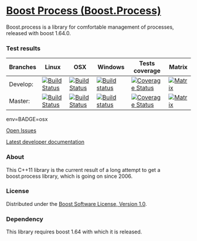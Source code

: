 # [Boost Process (Boost.Process)](https://github.com/klemens-morgenstern/boost-process)

Boost.process is a library for comfortable management of processes, released with boost 1.64.0.

### Test results

Branches        | Linux | OSX | Windows | Tests coverage | Matrix | 
----------------|-------|-----|---------| -------------- |--------|
Develop:        | [![Build Status](https://travis-ci.org/klemens-morgenstern/boost-process.svg?branch=develop&env=BADGE=linux)](https://travis-ci.org/klemens-morgenstern/boost-process) | [![Build Status](https://travis-ci.org/klemens-morgenstern/boost-process.svg?branch=develop&env=BADGE=osx)](https://travis-ci.org/klemens-morgenstern/boost-process) | [![Build status](https://ci.appveyor.com/api/projects/status/peup7e6m0e1bb5ba?svg=true)](https://ci.appveyor.com/project/klemens-morgenstern/boost-process) | [![Coverage Status](https://coveralls.io/repos/github/klemens-morgenstern/boost-process/badge.svg?branch=develop)](https://coveralls.io/github/klemens-morgenstern/boost-process?branch=develop) | [![Matrix](https://img.shields.io/badge/matrix-develop-lightgray.svg)](http://www.boost.org/development/tests/develop/developer/process.html)
Master:         | [![Build Status](https://travis-ci.org/klemens-morgenstern/boost-process.svg?branch=master&env=BADGE=linux)](https://travis-ci.org/klemens-morgenstern/boost-process)  | [![Build Status](https://travis-ci.org/klemens-morgenstern/boost-process.svg?branch=master&env=BADGE=osx)](https://travis-ci.org/klemens-morgenstern/boost-process) | [![Build status](https://ci.appveyor.com/api/projects/status/peup7e6m0e1bb5ba/branch/master?svg=true)](https://ci.appveyor.com/project/klemens-morgenstern/boost-process/branch/master) | [![Coverage Status](https://coveralls.io/repos/github/klemens-morgenstern/boost-process/badge.svg?branch=master)](https://coveralls.io/github/klemens-morgenstern/boost-process?branch=master)   | [![Matrix](https://img.shields.io/badge/matrix-master-lightgray.svg)](http://www.boost.org/development/tests/master/developer/process.html)

env=BADGE=osx

[Open Issues](https://github.com/klemens-morgenstern/boost-process/issues)

[Latest developer documentation](http://klemens-morgenstern.github.io/process/)

### About
This C++11 library is the current result of a long attempt to get a boost.process library, which is going on since 2006.

### License
Distributed under the [Boost Software License, Version 1.0](http://www.boost.org/LICENSE_1_0.txt).

### Dependency

This library requires boost 1.64 with which it is released.
